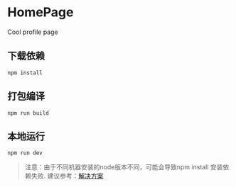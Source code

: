 # HomePage
Cool profile page
## 下载依赖
```shell
npm install
```
## 打包编译
```shell
npm run build
```
## 本地运行
```shell
npm run dev
```

> 注意：由于不同机器安装的node版本不同，可能会导致npm install 安装依赖失败.
> 建议参考：[解决方案](https://github.com/Tomotoes/HomePage/issues/3#issuecomment-1566141153)
